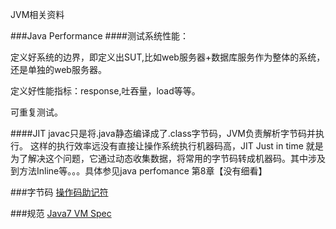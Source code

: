 JVM相关资料


###Java Performance
####测试系统性能：

定义好系统的边界，即定义出SUT,比如web服务器+数据库服务作为整体的系统，还是单独的web服务器。

定义好性能指标：response,吐吞量，load等等。

可重复测试。

####JIT
javac只是将.java静态编译成了.class字节码，JVM负责解析字节码并执行。
这样的执行效率远没有直接让操作系统执行机器码高，JIT Just in time 就是为了解决这个问题，它通过动态收集数据，将常用的字节码转成机器码。其中涉及到方法Inline等。。。具体参见java perfomance 第8章【没有细看】




###字节码
[操作码助记符](http://blog.csdn.net/jiangshide/article/details/7713505)

###规范
[Java7 VM Spec](http://docs.oracle.com/javase/specs/jvms/se7/html/index.html)